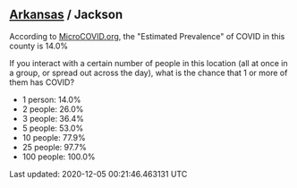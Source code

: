 
## [Arkansas](/united-states/arkansas) / Jackson

According to [MicroCOVID.org](http://microcovid.org),
the "Estimated Prevalence" of COVID in this county is 14.0%

If you interact with a certain number of people in this location
(all at once in a group, or spread out across the day), what is the chance that
1 or more of them has COVID?

- 1 person: 14.0%
- 2 people: 26.0%
- 3 people: 36.4%
- 5 people: 53.0%
- 10 people: 77.9%
- 25 people: 97.7%
- 100 people: 100.0%

Last updated: 2020-12-05 00:21:46.463131 UTC
